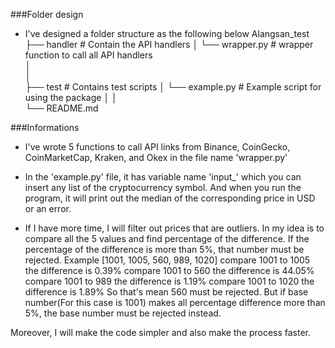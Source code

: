 ###Folder design
- I've designed a folder structure as the following below
Alangsan_test
    ├── handler			# Contain the API handlers
    │   └── wrapper.py              # wrapper function to call all API handlers     
    │	
    │   
    ├── test                    # Contains test scripts
    │   └── example.py          # Example script for using the package
    │ 
    │   
    └── README.md

###Informations
- I've wrote 5 functions to call API links from Binance, CoinGecko, CoinMarketCap,
Kraken, and Okex in the file name 'wrapper.py'

- In the 'example.py' file, it has variable name 'input_' which you can insert any 
list of the cryptocurrency symbol. And when you run the program, it will print out 
the median of the corresponding price in USD or an error.

- If I have more time, I will filter out prices that are outliers. In my idea is to
compare all the 5 values and find percentage of the difference. If the percentage of 
the difference is more than 5%, that number must be rejected.
Example [1001, 1005, 560, 989, 1020]
	compare 1001 to 1005 the difference is 0.39%
 	compare 1001 to 560 the difference is 44.05%
	compare 1001 to 989 the difference is 1.19%
	compare 1001 to 1020 the difference is 1.89%
So that's mean 560 must be rejected. But if base number(For this case is 1001) makes
all percentage difference more than 5%, the base number must be rejected instead.

Moreover, I will make the code simpler and also make the process faster.
	

